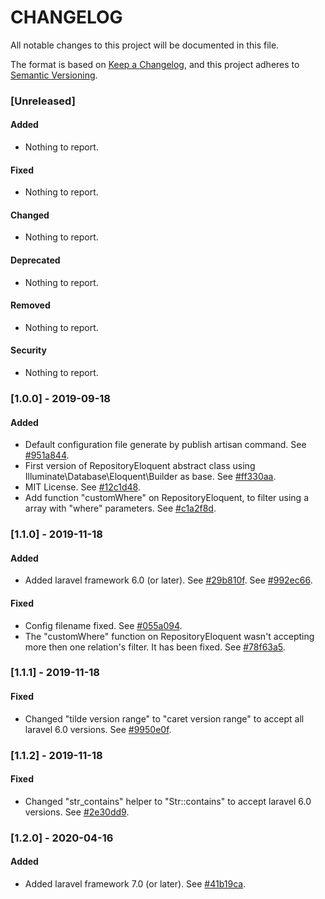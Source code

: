 CHANGELOG
=========
All notable changes to this project will be documented in this file.

The format is based on [Keep a Changelog](https://keepachangelog.com/en/1.0.0/),
and this project adheres to [Semantic Versioning](https://semver.org/spec/v2.0.0.html).

### [Unreleased]
#### Added
- Nothing to report.
  
#### Fixed
- Nothing to report.

#### Changed
- Nothing to report.

#### Deprecated
- Nothing to report.

#### Removed
- Nothing to report.

#### Security
- Nothing to report.

### [1.0.0] - 2019-09-18
#### Added
- Default configuration file generate by publish artisan command.
  See [#951a844](https://github.com/tbitencourt/laravel-repository-eloquent/commit/951a8445b018ef54b46b34f4bb316e840e92971c).
- First version of RepositoryEloquent abstract class using Illuminate\Database\Eloquent\Builder as base.
  See [#ff330aa](https://github.com/tbitencourt/laravel-repository-eloquent/commit/ff330aac6f189ae7cacd27d748f3409209bbf8c7).
- MIT License.
  See [#12c1d48](https://github.com/tbitencourt/laravel-repository-eloquent/commit/12c1d48ed736a5e830778530d9e6a408b6397550).
- Add function "customWhere" on RepositoryEloquent, to filter using a array with "where" parameters.
  See [#c1a2f8d](https://github.com/tbitencourt/laravel-repository-eloquent/commit/c1a2f8d3dcf729acdaf92a94440a4f2a9f4efd0e).

### [1.1.0] - 2019-11-18
#### Added
- Added laravel framework 6.0 (or later).
  See [#29b810f](https://github.com/tbitencourt/laravel-repository-eloquent/commit/29b810fadd3a1b59372080dc346ba68c8736f509).
  See [#992ec66](https://github.com/tbitencourt/laravel-repository-eloquent/commit/992ec66b4c78864e7bf73b345440cb6b8101a6ea).

#### Fixed
- Config filename fixed.
  See [#055a094](https://github.com/tbitencourt/laravel-repository-eloquent/commit/055a0941f35cd9a3b1ff79e5351d33ed1e5eba06).
- The "customWhere" function on RepositoryEloquent wasn't accepting more then one relation's filter. It has been fixed.
  See [#78f63a5](https://github.com/tbitencourt/laravel-repository-eloquent/commit/78f63a55f4d87c12579afdd7f631cd14c48cc016).

### [1.1.1] - 2019-11-18
#### Fixed
- Changed "tilde version range" to "caret version range" to accept all laravel 6.0 versions.
  See [#9950e0f](https://github.com/tbitencourt/laravel-repository-eloquent/commit/9950e0f53fb5070985615bd1bfd854e2e0d1830d).

### [1.1.2] - 2019-11-18
#### Fixed
- Changed "str_contains" helper to "Str::contains" to accept laravel 6.0 versions.
  See [#2e30dd9](https://github.com/tbitencourt/laravel-repository-eloquent/commit/2e30dd982d7dab3d05cc7e6335fd184d3f67386c).

### [1.2.0] - 2020-04-16
#### Added
- Added laravel framework 7.0 (or later).
  See [#41b19ca](https://github.com/tbitencourt/laravel-repository-eloquent/commit/41b19ca79f50fb2973656e1f618f4dc131081910).
